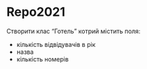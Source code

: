 # Repo2021
Створити клас “Готель” котрий містить поля:
- кількість відвідувачів в рік
- назва
- кількість номерів
